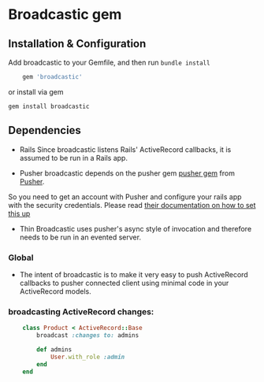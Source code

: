 Broadcastic gem
==========

## Installation & Configuration

Add broadcastic to your Gemfile, and then run `bundle install`

```ruby
    gem 'broadcastic'
```

or install via gem

    gem install broadcastic

## Dependencies

- Rails
Since broadcastic listens Rails' ActiveRecord callbacks, it is assumed to be run in a Rails app.

- Pusher
broadcastic depends on the pusher gem [pusher gem](https://github.com/pusher/pusher-gem) from [Pusher](http://pusher.com).

So you need to get an account with Pusher and configure your rails app with the security credentials. Please read [their documentation on how to set this up](https://github.com/pusher/pusher-gem)

- Thin
Broadcastic uses pusher's async style of invocation and therefore needs to be run in an evented server.

### Global
 - The intent of broadcastic is to make it very easy to push ActiveRecord callbacks to
 pusher connected client using minimal code in your ActiveRecord models.

### broadcasting ActiveRecord changes:

```ruby
  	class Product < ActiveRecord::Base
    	broadcast :changes to: admins

    	def admins
    		User.with_role :admin
    	end
  	end
```